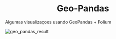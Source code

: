 <h1 align='center'> Geo-Pandas </h1>

<p>Algumas visualizaçoes usando GeoPandas + Folium</p>

![geo_pandas_result](https://github.com/carlosal249/Geo-Pandas/blob/master/exemplo_geo_pandas.gif)
